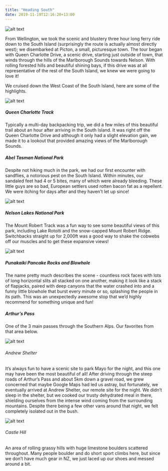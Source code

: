 ```yaml
---
title: "Heading South"
date: 2019-11-19T12:16:20+13:00
---
```


![alt text](https://res.cloudinary.com/dqsylhojv/image/upload/v1574131580/hanswustrack.com/heading-south/HeadingSouthMap_udltge.png "Heading South Route")

From Wellington, we took the scenic and blustery three hour long ferry ride down to the South Island (surprisingly the route is actually almost directly west); we disembarked at Picton, a small, picturesque town. The tour began with Queen Charlotte Drive, a scenic drive, starting just outside of town, that winds through the hills of the Marlborough Sounds towards Nelson. With rolling forested hills and beautiful shining bays, if this drive was at all representative of the rest of the South Island, we knew we were going to love it! 

We cruised down the West Coast of the South Island, here are some of the highlights.

![alt text](https://res.cloudinary.com/dqsylhojv/image/upload/v1574132127/hanswustrack.com/heading-south/IMG_6398_zuokhl.jpg "Queen Charlotte Track")

##### Queen Charlotte Track
Typically a multi-day backpacking trip, we did a few miles of this beautiful trail about an hour after arriving in the South Island. It was right off the Queen Charlotte Drive and although it only had a slight elevation gain, we made it to a lookout that provided amazing views of the Marlborough Sounds.

##### Abel Tasman National Park
Despite not hiking much in the park, we had our first encounter with sandflies, a notorious pest on the South Island. Within minutes, our sandaled feet had 4 or 5 bites, many of which were already bleeding. These little guys are so bad, European settlers used rotten bacon fat as a repellent. We were itching for days after and they haven't let up since!

![alt text](https://res.cloudinary.com/dqsylhojv/image/upload/v1574131877/hanswustrack.com/heading-south/FC8C19EE-1630-4E99-839B-DC3D62E2DA3F_winipx.jpg "Mount Robert Track")

##### Nelson Lakes National Park
 The Mount Robert Track was a fun way to see some beautiful views of this park, including Lake Rotoiti and the snow-capped Mount Robert Ridge. Switchbacks straight up for 2,000ft was a good way to shake the cobwebs off our muscles and to get these expansive views!

![alt text](https://res.cloudinary.com/dqsylhojv/image/upload/v1574132369/hanswustrack.com/heading-south/IMG_6395_okcuul.jpg "Punakaiki Pancake Rocks")

##### Punakaiki Pancake Rocks and Blowhole
The name pretty much describes the scene - countless rock faces with lots of long horizontal slits all stacked on one another, making it look like a stack of flapjacks, paired with deep canyons that the water crashed into and a funny little blowhole that burst every minute or so, splashing the people in its path. This was an unexpectedly awesome stop that we’d highly recommend for something unique and fun!

##### Arthur’s Pass
One of the 3 main passes through the Southern Alps. Our favorites from that area below.

![alt text](https://res.cloudinary.com/dqsylhojv/image/upload/v1574134495/hanswustrack.com/heading-south/IMG_6400_eng9mo.jpg "Andrew Shelter view")

###### Andrew Shelter
It’s always fun to have a scenic site to park Mayo for the night, and this one may have been the most beautiful of all! After driving through the steep roads of Arthur’s Pass and about 5km down a gravel road, we grew concerned that maybe Google Maps had led us astray, but fortunately, we eventually arrived at Andrew Shelter, our remote site for the night. We didn’t sleep in the shelter, but we cooked our trusty dehydrated meal in there, shielding ourselves from the intense wind coming from the surrounding mountains. Despite there being a few other vans around that night, we felt completely isolated out in the bush.

![alt text](https://res.cloudinary.com/dqsylhojv/image/upload/v1574131184/hanswustrack.com/heading-south/IMG_5061_iwytqf.jpg "Castle Hill")

###### Castle Hill
An area of rolling grassy hills with huge limestone boulders scattered throughout. Many people boulder and do short sport climbs here, but since we don’t have much gear in NZ, we just laced up our shoes and messed around a bit.